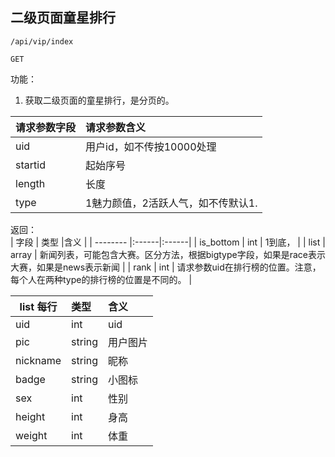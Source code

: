 
## 二级页面童星排行


~~~
/api/vip/index
~~~
~~~
GET
~~~


功能：  

1. 获取二级页面的童星排行，是分页的。  


| 请求参数字段        | 请求参数含义  |
| -------- |:------|
|uid       |  用户id，如不传按10000处理|
|startid       |  起始序号|
|length       | 长度 |
|type       | 1魅力颜值，2活跃人气，如不传默认1. |


返回：   
| 字段        | 类型 |含义  |
| -------- |:------|:------|
| is_bottom |  int   | 1到底， |
| list |  array   | 新闻列表，可能包含大赛。区分方法，根据bigtype字段，如果是race表示大赛，如果是news表示新闻 |
| rank |  int   | 请求参数uid在排行榜的位置。注意，每个人在两种type的排行榜的位置是不同的。 |


| list 每行        | 类型 |含义  |
| -------- |:------|:------|
| uid |  int   | uid |
| pic |  string   | 用户图片 |
| nickname |  string   | 昵称 |
| badge |  string   | 小图标 |
| sex |  int   | 性别 |
| height |  int   | 身高 |
| weight |  int   | 体重 |








